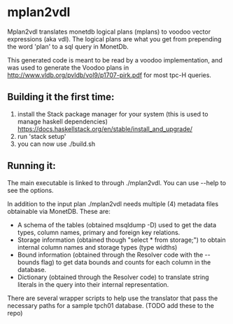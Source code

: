 # mplan2vdl
Mplan2vdl translates  monetdb logical plans (mplans) to voodoo vector expressions (aka vdl).
The logical plans are what you get from prepending the word 'plan' to a sql query in MonetDb.

This generated code is meant to be read by a voodoo implementation, and was used to 
generate the Voodoo plans in http://www.vldb.org/pvldb/vol9/p1707-pirk.pdf for most tpc-H queries.

## Building it the first time:
1) install the Stack package manager for your system (this is used to manage haskell dependencies)
https://docs.haskellstack.org/en/stable/install_and_upgrade/
2) run 'stack setup'
3) you can now use ./build.sh 

## Running it:
The main executable is linked to through ./mplan2vdl. You can use --help to see the options.

In addition to the input plan ./mplan2vdl needs multiple (4) metadata files obtainable via MonetDB.
These are:
* A schema of the tables (obtained msqldump -D) used to get the data types, column names, primary and foreign key relations.
* Storage information (obtained though "select * from storage;") to obtain internal column names and storage types (type widths)
* Bound information (obtained through the Resolver code with the --bounds flag) to get data bounds and counts for each column in the database.
* Dictionary (obtained through the Resolver code) to translate string literals in the query into their internal representation.


There are several wrapper scripts to help use the translator that pass the necessary paths for 
a sample tpch01 database. (TODO add these to the repo)

